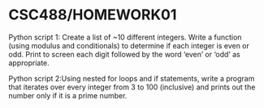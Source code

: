 # CSC488/HOMEWORK01
Python script 1: Create a list of ~10 different integers. Write a function (using modulus and conditionals) to determine if each integer is even or odd. Print to screen each digit followed by the word ‘even’ or ‘odd’ as appropriate.

Python script 2:Using nested for loops and if statements, write a program that iterates over every integer from 3 to 100 (inclusive) and prints out the number only if it is a prime number.